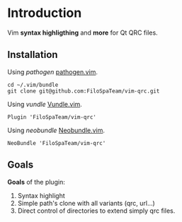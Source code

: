 # Introduction

Vim **syntax highligthing** and **more** for Qt QRC files.

## Installation

Using _pathogen_
[pathogen.vim](https://github.com/tpope/vim-pathogen).
    
    cd ~/.vim/bundle
    git clone git@github.com:FiloSpaTeam/vim-qrc.git

Using _vundle_
[Vundle.vim](https://github.com/gmarik/Vundle.vim).

    Plugin 'FiloSpaTeam/vim-qrc'

Using _neobundle_
[Neobundle.vim](https://github.com/Shougo/neobundle.vim).

    NeoBundle 'FiloSpaTeam/vim-qrc'

## Goals

**Goals** of the plugin:

1. Syntax highlight
2. Simple path's clone with all variants (qrc, url...)
3. Direct control of directories to extend simply qrc files.
